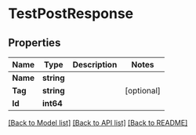 # TestPostResponse

## Properties

Name | Type | Description | Notes
------------ | ------------- | ------------- | -------------
**Name** | **string** |  | 
**Tag** | **string** |  | [optional] 
**Id** | **int64** |  | 

[[Back to Model list]](../README.md#documentation-for-models) [[Back to API list]](../README.md#documentation-for-api-endpoints) [[Back to README]](../README.md)


